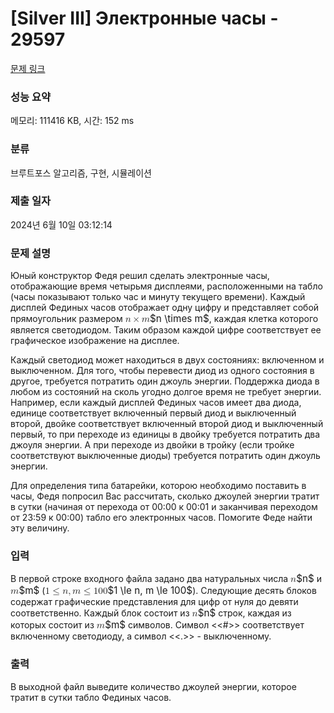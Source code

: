 # [Silver III] Электронные часы - 29597 

[문제 링크](https://www.acmicpc.net/problem/29597) 

### 성능 요약

메모리: 111416 KB, 시간: 152 ms

### 분류

브루트포스 알고리즘, 구현, 시뮬레이션

### 제출 일자

2024년 6월 10일 03:12:14

### 문제 설명

<p>Юный конструктор Федя решил сделать электронные часы, отображающие время четырьмя дисплеями, расположенными на табло (часы показывают только час и минуту текущего времени). Каждый дисплей Фединых часов отображает одну цифру и представляет собой прямоугольник размером <mjx-container class="MathJax" jax="CHTML" style="font-size: 109%; position: relative;"><mjx-math class="MJX-TEX" aria-hidden="true"><mjx-mi class="mjx-i"><mjx-c class="mjx-c1D45B TEX-I"></mjx-c></mjx-mi><mjx-mo class="mjx-n" space="3"><mjx-c class="mjx-cD7"></mjx-c></mjx-mo><mjx-mi class="mjx-i" space="3"><mjx-c class="mjx-c1D45A TEX-I"></mjx-c></mjx-mi></mjx-math><mjx-assistive-mml unselectable="on" display="inline"><math xmlns="http://www.w3.org/1998/Math/MathML"><mi>n</mi><mo>×</mo><mi>m</mi></math></mjx-assistive-mml><span aria-hidden="true" class="no-mathjax mjx-copytext">$n \times m$</span></mjx-container>, каждая клетка которого является светодиодом. Таким образом каждой цифре соответствует ее графическое изображение на дисплее.</p>

<p>Каждый светодиод может находиться в двух состояниях: включенном и выключенном. Для того, чтобы перевести диод из одного состояния в другое, требуется потратить один джоуль энергии. Поддержка диода в любом из состояний на сколь угодно долгое время не требует энергии. Например, если каждый дисплей Фединых часов имеет два диода, единице соответствует включенный первый диод и выключенный второй, двойке соответствует включенный второй диод и выключенный первый, то при переходе из единицы в двойку требуется потратить два джоуля энергии. А при переходе из двойки в тройку (если тройке соответствуют выключенные диоды) требуется потратить один джоуль энергии.</p>

<p>Для определения типа батарейки, которою необходимо поставить в часы, Федя попросил Вас рассчитать, сколько джоулей энергии тратит в сутки (начиная от перехода от 00:00 к 00:01 и заканчивая переходом от 23:59 к 00:00) табло его электронных часов. Помогите Феде найти эту величину.</p>

### 입력 

 <p>В первой строке входного файла задано два натуральных числа <mjx-container class="MathJax" jax="CHTML" style="font-size: 109%; position: relative;"><mjx-math class="MJX-TEX" aria-hidden="true"><mjx-mi class="mjx-i"><mjx-c class="mjx-c1D45B TEX-I"></mjx-c></mjx-mi></mjx-math><mjx-assistive-mml unselectable="on" display="inline"><math xmlns="http://www.w3.org/1998/Math/MathML"><mi>n</mi></math></mjx-assistive-mml><span aria-hidden="true" class="no-mathjax mjx-copytext">$n$</span></mjx-container> и <mjx-container class="MathJax" jax="CHTML" style="font-size: 109%; position: relative;"><mjx-math class="MJX-TEX" aria-hidden="true"><mjx-mi class="mjx-i"><mjx-c class="mjx-c1D45A TEX-I"></mjx-c></mjx-mi></mjx-math><mjx-assistive-mml unselectable="on" display="inline"><math xmlns="http://www.w3.org/1998/Math/MathML"><mi>m</mi></math></mjx-assistive-mml><span aria-hidden="true" class="no-mathjax mjx-copytext">$m$</span></mjx-container> (<mjx-container class="MathJax" jax="CHTML" style="font-size: 109%; position: relative;"><mjx-math class="MJX-TEX" aria-hidden="true"><mjx-mn class="mjx-n"><mjx-c class="mjx-c31"></mjx-c></mjx-mn><mjx-mo class="mjx-n" space="4"><mjx-c class="mjx-c2264"></mjx-c></mjx-mo><mjx-mi class="mjx-i" space="4"><mjx-c class="mjx-c1D45B TEX-I"></mjx-c></mjx-mi><mjx-mo class="mjx-n"><mjx-c class="mjx-c2C"></mjx-c></mjx-mo><mjx-mi class="mjx-i" space="2"><mjx-c class="mjx-c1D45A TEX-I"></mjx-c></mjx-mi><mjx-mo class="mjx-n" space="4"><mjx-c class="mjx-c2264"></mjx-c></mjx-mo><mjx-mn class="mjx-n" space="4"><mjx-c class="mjx-c31"></mjx-c><mjx-c class="mjx-c30"></mjx-c><mjx-c class="mjx-c30"></mjx-c></mjx-mn></mjx-math><mjx-assistive-mml unselectable="on" display="inline"><math xmlns="http://www.w3.org/1998/Math/MathML"><mn>1</mn><mo>≤</mo><mi>n</mi><mo>,</mo><mi>m</mi><mo>≤</mo><mn>100</mn></math></mjx-assistive-mml><span aria-hidden="true" class="no-mathjax mjx-copytext">$1 \le n, m \le 100$</span></mjx-container>). Следующие десять блоков содержат графические представления для цифр от нуля до девяти соответственно. Каждый блок состоит из <mjx-container class="MathJax" jax="CHTML" style="font-size: 109%; position: relative;"><mjx-math class="MJX-TEX" aria-hidden="true"><mjx-mi class="mjx-i"><mjx-c class="mjx-c1D45B TEX-I"></mjx-c></mjx-mi></mjx-math><mjx-assistive-mml unselectable="on" display="inline"><math xmlns="http://www.w3.org/1998/Math/MathML"><mi>n</mi></math></mjx-assistive-mml><span aria-hidden="true" class="no-mathjax mjx-copytext">$n$</span></mjx-container> строк, каждая из которых состоит из <mjx-container class="MathJax" jax="CHTML" style="font-size: 109%; position: relative;"><mjx-math class="MJX-TEX" aria-hidden="true"><mjx-mi class="mjx-i"><mjx-c class="mjx-c1D45A TEX-I"></mjx-c></mjx-mi></mjx-math><mjx-assistive-mml unselectable="on" display="inline"><math xmlns="http://www.w3.org/1998/Math/MathML"><mi>m</mi></math></mjx-assistive-mml><span aria-hidden="true" class="no-mathjax mjx-copytext">$m$</span></mjx-container> символов. Символ <<#>> соответствует включенному светодиоду, а символ <<.>> - выключенному.</p>

### 출력 

 <p>В выходной файл выведите количество джоулей энергии, которое тратит в сутки табло Фединых часов.</p>

